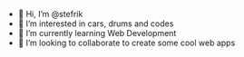 - 👋 Hi, I’m @stefrik
- 👀 I’m interested in cars, drums and codes
- 🌱 I’m currently learning Web Development
- 💞️ I’m looking to collaborate to create some cool web apps


<!---
stefrik/stefrik is a ✨ special ✨ repository because its `README.md` (this file) appears on your GitHub profile.
You can click the Preview link to take a look at your changes.
--->
